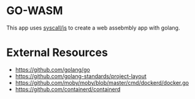 # GO-WASM
This app uses [syscall/js](https://github.com/golang/go/tree/master/src/syscall/js) to create a web assebmbly app with golang.

# External Resources
- https://github.com/golang/go
- https://github.com/golang-standards/project-layout
- https://github.com/moby/moby/blob/master/cmd/dockerd/docker.go
- https://github.com/containerd/containerd
